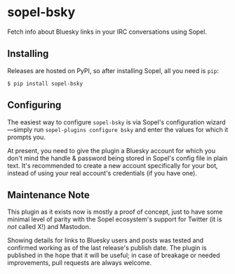 # sopel-bsky

Fetch info about Bluesky links in your IRC conversations using Sopel.

## Installing

Releases are hosted on PyPI, so after installing Sopel, all you need is `pip`:

```shell
$ pip install sopel-bsky
```

## Configuring

The easiest way to configure `sopel-bsky` is via Sopel's
configuration wizard—simply run `sopel-plugins configure bsky`
and enter the values for which it prompts you.

At present, you need to give the plugin a Bluesky account for which you don't
mind the handle & password being stored in Sopel's config file in plain text.
It's recommended to create a new account specifically for your bot, instead of
using your real account's credentials (if you have one).

## Maintenance Note

This plugin as it exists now is mostly a proof of concept, just to have some
minimal level of parity with the Sopel ecosystem's support for Twitter (it is
_not_ called X!) and Mastodon.

Showing details for links to Bluesky users and posts was tested and confirmed
working as of the last release's publish date. The plugin is published in the
hope that it will be useful; in case of breakage or needed improvements, pull
requests are always welcome.
